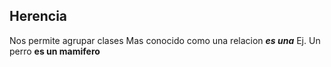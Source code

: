 
## Herencia
Nos permite agrupar clases
Mas conocido como una relacion ***es una***
Ej. Un perro **es un mamifero**